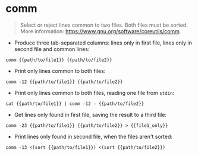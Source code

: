# comm

> Select or reject lines common to two files. Both files must be sorted.
> More information: <https://www.gnu.org/software/coreutils/comm>.

- Produce three tab-separated columns: lines only in first file, lines only in second file and common lines:

`comm {{path/to/file1}} {{path/to/file2}}`

- Print only lines common to both files:

`comm -12 {{path/to/file1}} {{path/to/file2}}`

- Print only lines common to both files, reading one file from `stdin`:

`cat {{path/to/file1}} | comm -12 - {{path/to/file2}}`

- Get lines only found in first file, saving the result to a third file:

`comm -23 {{path/to/file1}} {{path/to/file2}} > {{file1_only}}`

- Print lines only found in second file, when the files aren't sorted:

`comm -13 <(sort {{path/to/file1}}) <(sort {{path/to/file2}})`
